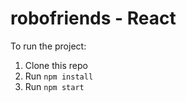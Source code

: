 # robofriends - React
To run the project:

1. Clone this repo
2. Run `npm install`
3. Run `npm start`